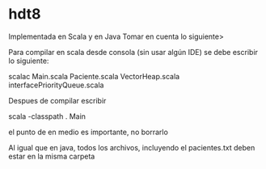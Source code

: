 # hdt8
Implementada en Scala y en Java
Tomar en cuenta lo siguiente>

Para compilar en scala desde consola (sin usar algún IDE) se debe escribir lo siguiente:

scalac Main.scala Paciente.scala VectorHeap.scala interfacePriorityQueue.scala

Despues de compilar escribir

scala -classpath . Main

el punto de en medio es importante, no borrarlo

Al igual que en java, todos los archivos, incluyendo el pacientes.txt deben estar en la misma carpeta
